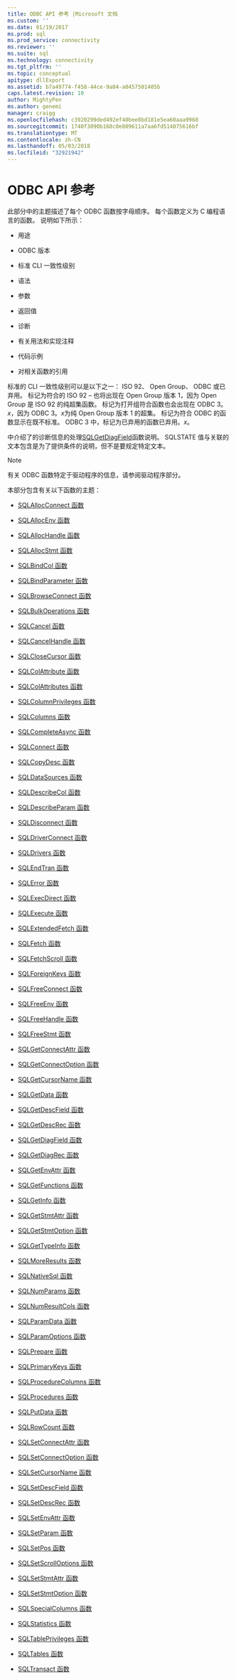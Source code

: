 ```yaml
---
title: ODBC API 参考 |Microsoft 文档
ms.custom: ''
ms.date: 01/19/2017
ms.prod: sql
ms.prod_service: connectivity
ms.reviewer: ''
ms.suite: sql
ms.technology: connectivity
ms.tgt_pltfrm: ''
ms.topic: conceptual
apitype: dllExport
ms.assetid: b7a49774-f458-44ce-9a04-a0457501405b
caps.latest.revision: 10
author: MightyPen
ms.author: genemi
manager: craigg
ms.openlocfilehash: c3920299ded492ef40bee8bd181e5ea60aaa9960
ms.sourcegitcommit: 1740f3090b168c0e809611a7aa6fd514075616bf
ms.translationtype: MT
ms.contentlocale: zh-CN
ms.lasthandoff: 05/03/2018
ms.locfileid: "32921942"
---
```

# <a name="odbc-api-reference"></a>ODBC API 参考
此部分中的主题描述了每个 ODBC 函数按字母顺序。 每个函数定义为 C 编程语言的函数。 说明如下所示：  
  
-   用途  
  
-   ODBC 版本  
  
-   标准 CLI 一致性级别  
  
-   语法  
  
-   参数  
  
-   返回值  
  
-   诊断  
  
-   有关用法和实现注释  
  
-   代码示例  
  
-   对相关函数的引用  
  
 标准的 CLI 一致性级别可以是以下之一： ISO 92、 Open Group、 ODBC 或已弃用。 标记为符合的 ISO 92 – 也将出现在 Open Group 版本 1，因为 Open Group 是 ISO 92 的纯超集函数。 标记为打开组符合函数也会出现在 ODBC 3。*x*，因为 ODBC 3。*x*为纯 Open Group 版本 1 的超集。 标记为符合 ODBC 的函数显示在既不标准。 ODBC 3 中，标记为已弃用的函数已弃用。*x*。  
  
 中介绍了的诊断信息的处理[SQLGetDiagField](../../../odbc/reference/syntax/sqlgetdiagfield-function.md)函数说明。 SQLSTATE 值与关联的文本包含是为了提供条件的说明，但不是要规定特定文本。  
  
> [!NOTE]  
>  有关 ODBC 函数特定于驱动程序的信息，请参阅驱动程序部分。  
  
 本部分包含有关以下函数的主题：  
  
-   [SQLAllocConnect 函数](../../../odbc/reference/syntax/sqlallocconnect-function.md)  
  
-   [SQLAllocEnv 函数](../../../odbc/reference/syntax/sqlallocenv-function.md)  
  
-   [SQLAllocHandle 函数](../../../odbc/reference/syntax/sqlallochandle-function.md)  
  
-   [SQLAllocStmt 函数](../../../odbc/reference/syntax/sqlallocstmt-function.md)  
  
-   [SQLBindCol 函数](../../../odbc/reference/syntax/sqlbindcol-function.md)  
  
-   [SQLBindParameter 函数](../../../odbc/reference/syntax/sqlbindparameter-function.md)  
  
-   [SQLBrowseConnect 函数](../../../odbc/reference/syntax/sqlbrowseconnect-function.md)  
  
-   [SQLBulkOperations 函数](../../../odbc/reference/syntax/sqlbulkoperations-function.md)  
  
-   [SQLCancel 函数](../../../odbc/reference/syntax/sqlcancel-function.md)  
  
-   [SQLCancelHandle 函数](../../../odbc/reference/syntax/sqlcancelhandle-function.md)  
  
-   [SQLCloseCursor 函数](../../../odbc/reference/syntax/sqlclosecursor-function.md)  
  
-   [SQLColAttribute 函数](../../../odbc/reference/syntax/sqlcolattribute-function.md)  
  
-   [SQLColAttributes 函数](../../../odbc/reference/syntax/sqlcolattributes-function.md)  
  
-   [SQLColumnPrivileges 函数](../../../odbc/reference/syntax/sqlcolumnprivileges-function.md)  
  
-   [SQLColumns 函数](../../../odbc/reference/syntax/sqlcolumns-function.md)  
  
-   [SQLCompleteAsync 函数](../../../odbc/reference/syntax/sqlcompleteasync-function.md)  
  
-   [SQLConnect 函数](../../../odbc/reference/syntax/sqlconnect-function.md)  
  
-   [SQLCopyDesc 函数](../../../odbc/reference/syntax/sqlcopydesc-function.md)  
  
-   [SQLDataSources 函数](../../../odbc/reference/syntax/sqldatasources-function.md)  
  
-   [SQLDescribeCol 函数](../../../odbc/reference/syntax/sqldescribecol-function.md)  
  
-   [SQLDescribeParam 函数](../../../odbc/reference/syntax/sqldescribeparam-function.md)  
  
-   [SQLDisconnect 函数](../../../odbc/reference/syntax/sqldisconnect-function.md)  
  
-   [SQLDriverConnect 函数](../../../odbc/reference/syntax/sqldriverconnect-function.md)  
  
-   [SQLDrivers 函数](../../../odbc/reference/syntax/sqldrivers-function.md)  
  
-   [SQLEndTran 函数](../../../odbc/reference/syntax/sqlendtran-function.md)  
  
-   [SQLError 函数](../../../odbc/reference/syntax/sqlerror-function.md)  
  
-   [SQLExecDirect 函数](../../../odbc/reference/syntax/sqlexecdirect-function.md)  
  
-   [SQLExecute 函数](../../../odbc/reference/syntax/sqlexecute-function.md)  
  
-   [SQLExtendedFetch 函数](../../../odbc/reference/syntax/sqlextendedfetch-function.md)  
  
-   [SQLFetch 函数](../../../odbc/reference/syntax/sqlfetch-function.md)  
  
-   [SQLFetchScroll 函数](../../../odbc/reference/syntax/sqlfetchscroll-function.md)  
  
-   [SQLForeignKeys 函数](../../../odbc/reference/syntax/sqlforeignkeys-function.md)  
  
-   [SQLFreeConnect 函数](../../../odbc/reference/syntax/sqlfreeconnect-function.md)  
  
-   [SQLFreeEnv 函数](../../../odbc/reference/syntax/sqlfreeenv-function.md)  
  
-   [SQLFreeHandle 函数](../../../odbc/reference/syntax/sqlfreehandle-function.md)  
  
-   [SQLFreeStmt 函数](../../../odbc/reference/syntax/sqlfreestmt-function.md)  
  
-   [SQLGetConnectAttr 函数](../../../odbc/reference/syntax/sqlgetconnectattr-function.md)  
  
-   [SQLGetConnectOption 函数](../../../odbc/reference/syntax/sqlgetconnectoption-function.md)  
  
-   [SQLGetCursorName 函数](../../../odbc/reference/syntax/sqlgetcursorname-function.md)  
  
-   [SQLGetData 函数](../../../odbc/reference/syntax/sqlgetdata-function.md)  
  
-   [SQLGetDescField 函数](../../../odbc/reference/syntax/sqlgetdescfield-function.md)  
  
-   [SQLGetDescRec 函数](../../../odbc/reference/syntax/sqlgetdescrec-function.md)  
  
-   [SQLGetDiagField 函数](../../../odbc/reference/syntax/sqlgetdiagfield-function.md)  
  
-   [SQLGetDiagRec 函数](../../../odbc/reference/syntax/sqlgetdiagrec-function.md)  
  
-   [SQLGetEnvAttr 函数](../../../odbc/reference/syntax/sqlgetenvattr-function.md)  
  
-   [SQLGetFunctions 函数](../../../odbc/reference/syntax/sqlgetfunctions-function.md)  
  
-   [SQLGetInfo 函数](../../../odbc/reference/syntax/sqlgetinfo-function.md)  
  
-   [SQLGetStmtAttr 函数](../../../odbc/reference/syntax/sqlgetstmtattr-function.md)  
  
-   [SQLGetStmtOption 函数](../../../odbc/reference/syntax/sqlgetstmtoption-function.md)  
  
-   [SQLGetTypeInfo 函数](../../../odbc/reference/syntax/sqlgettypeinfo-function.md)  
  
-   [SQLMoreResults 函数](../../../odbc/reference/syntax/sqlmoreresults-function.md)  
  
-   [SQLNativeSql 函数](../../../odbc/reference/syntax/sqlnativesql-function.md)  
  
-   [SQLNumParams 函数](../../../odbc/reference/syntax/sqlnumparams-function.md)  
  
-   [SQLNumResultCols 函数](../../../odbc/reference/syntax/sqlnumresultcols-function.md)  
  
-   [SQLParamData 函数](../../../odbc/reference/syntax/sqlparamdata-function.md)  
  
-   [SQLParamOptions 函数](../../../odbc/reference/syntax/sqlparamoptions-function.md)  
  
-   [SQLPrepare 函数](../../../odbc/reference/syntax/sqlprepare-function.md)  
  
-   [SQLPrimaryKeys 函数](../../../odbc/reference/syntax/sqlprimarykeys-function.md)  
  
-   [SQLProcedureColumns 函数](../../../odbc/reference/syntax/sqlprocedurecolumns-function.md)  
  
-   [SQLProcedures 函数](../../../odbc/reference/syntax/sqlprocedures-function.md)  
  
-   [SQLPutData 函数](../../../odbc/reference/syntax/sqlputdata-function.md)  
  
-   [SQLRowCount 函数](../../../odbc/reference/syntax/sqlrowcount-function.md)  
  
-   [SQLSetConnectAttr 函数](../../../odbc/reference/syntax/sqlsetconnectattr-function.md)  
  
-   [SQLSetConnectOption 函数](../../../odbc/reference/syntax/sqlsetconnectoption-function.md)  
  
-   [SQLSetCursorName 函数](../../../odbc/reference/syntax/sqlsetcursorname-function.md)  
  
-   [SQLSetDescField 函数](../../../odbc/reference/syntax/sqlsetdescfield-function.md)  
  
-   [SQLSetDescRec 函数](../../../odbc/reference/syntax/sqlsetdescrec-function.md)  
  
-   [SQLSetEnvAttr 函数](../../../odbc/reference/syntax/sqlsetenvattr-function.md)  
  
-   [SQLSetParam 函数](../../../odbc/reference/syntax/sqlsetparam-function.md)  
  
-   [SQLSetPos 函数](../../../odbc/reference/syntax/sqlsetpos-function.md)  
  
-   [SQLSetScrollOptions 函数](../../../odbc/reference/syntax/sqlsetscrolloptions-function.md)  
  
-   [SQLSetStmtAttr 函数](../../../odbc/reference/syntax/sqlsetstmtattr-function.md)  
  
-   [SQLSetStmtOption 函数](../../../odbc/reference/syntax/sqlsetstmtoption-function.md)  
  
-   [SQLSpecialColumns 函数](../../../odbc/reference/syntax/sqlspecialcolumns-function.md)  
  
-   [SQLStatistics 函数](../../../odbc/reference/syntax/sqlstatistics-function.md)  
  
-   [SQLTablePrivileges 函数](../../../odbc/reference/syntax/sqltableprivileges-function.md)  
  
-   [SQLTables 函数](../../../odbc/reference/syntax/sqltables-function.md)  
  
-   [SQLTransact 函数](../../../odbc/reference/syntax/sqltransact-function.md)
